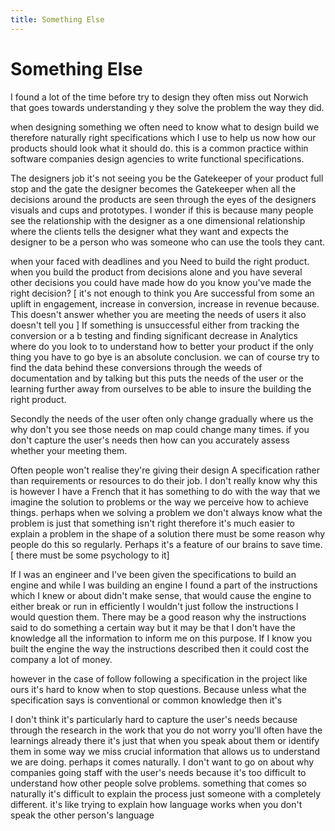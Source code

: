 ```yaml
---
title: Something Else
---
```


# Something Else

I found a lot of the time before try to design they often miss out Norwich that goes towards understanding y they solve the problem the way they did.

when designing something we often need to know what to design build we therefore naturally right specifications which I use to help us now how our products should look what it should do.  this is a common practice within software companies design agencies to write functional specifications.

The designers job it's not seeing you be the Gatekeeper of your product full stop and the gate the designer becomes the Gatekeeper when all the decisions around the products are seen through the eyes of the designers visuals and cups and prototypes. I wonder if this is because many people see the relationship with the designer as a one dimensional relationship where the clients tells the designer what they want and expects the designer to be a person who was someone who can use the tools they cant.

when your faced with deadlines and you Need to build the  right product.   when you build the product from decisions alone and you have several other decisions you could have made how do you know you've made the right decision? [ it's not enough to think you Are successful from some an uplift in engagement,   increase in conversion, increase in revenue because. This doesn't answer whether you are meeting the needs of users it also doesn't tell you ] If something is unsuccessful either from tracking the conversion or a b testing and finding significant decrease in Analytics where do you look to to understand how to better your product if the only thing you have to go bye is an absolute conclusion.  we can of course try to find the data behind these conversions through the weeds of documentation and by talking but this puts the needs of the user or the learning further away from ourselves to be able to insure the building  the right product. 

Secondly the needs of the user often only change gradually where us the why don't you see those needs on map could change many times. if you don't capture the user's needs then how can you accurately assess whether your meeting them. 

Often people won't realise they're giving their design A specification rather than requirements or resources to do their job. I don't really know why this is however I have a French that it has something to do with the way that we imagine the solution to problems or the way we perceive how to achieve things.  perhaps when we solving a problem we don't always know what the problem is just that something isn't right therefore it's much easier to explain a problem in the shape of a solution there must be some reason why people do this so regularly. Perhaps it's a feature of our brains to save time. [ there must be some psychology to it]

If I was an engineer and I've been given the specifications to build an engine and while I was building an engine I found a part of the instructions which I knew or about didn't make sense, that would cause the engine to either break or run in efficiently I wouldn't just follow the instructions I would question them. There may be a good reason why the instructions said to do something a certain way but it may be that I don't have the knowledge all the information to inform me on this purpose. If I know you built the engine the way the instructions described then it could cost the company a lot of money.

however in the case of follow following a specification in the project like ours it's hard to know when to stop questions. Because unless what the specification says is conventional or common knowledge then it's 

I don't think it's particularly hard to capture the user's needs because through the research in the work that you do not worry you'll often have the learnings already there it's just that when you speak about them or identify them in some way we miss crucial information that allows us to understand we are doing.  perhaps it comes naturally. I don't want to go on about why companies going staff with the user's needs because it's too difficult to understand how other people solve problems.  something that comes so naturally it's difficult to explain the process just someone with a completely different.  it's like trying to explain how language works when you don't speak the other person's language 
